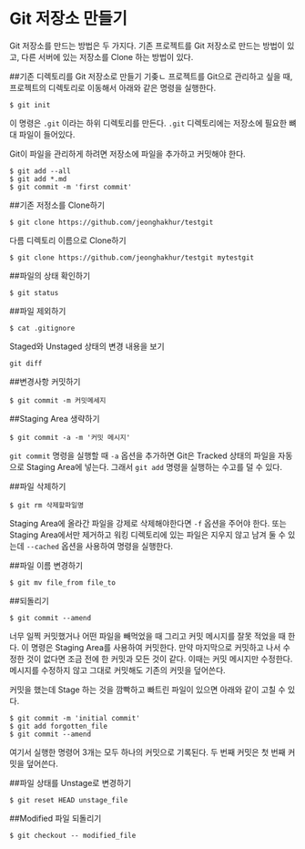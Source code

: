# Git 저장소 만들기

Git 저장소를 만드는 방법은 두 가지다. 기존 프로젝트를 Git 저장소로 만드는 방법이 있고, 다른 서버에 있는 저장소를 Clone 하는 방법이 있다.

##기존 디렉토리를 Git 저장소로 만들기
기좆ㄴ 프로젝트를 Git으로 관리하고 싶을 때, 프로젝트의 디렉토리로 이동해서 아래와 같은 명령을 실행한다.

```
$ git init
```

이 명령은 ```.git``` 이라는 하위 디렉토리를 만든다. ```.git``` 디렉토리에는 저장소에 필요한 뼈대 파일이 들어있다.

Git이 파일을 관리하게 하려면 저장소에 파일을 추가하고 커밋해야 한다.

```
$ git add --all
$ git add *.md
$ git commit -m 'first commit'
```

##기존 저정소를 Clone하기

```
$ git clone https://github.com/jeonghakhur/testgit
```

다름 디렉토리 이름으로 Clone하기

```
$ git clone https://github.com/jeonghakhur/testgit mytestgit
```

##파일의 상태 확인하기

```
$ git status
```


##파일 제외하기

```
$ cat .gitignore
```

Staged와 Unstaged 상태의 변경 내용을 보기

```
git diff
```
##변경사항 커밋하기

```
$ git commit -m 커밋메세지
```
##Staging Area 생략하기

```
$ git commit -a -m '커밋 메시지'
```

```git commit``` 명령을 실행할 때 ```-a``` 옵션을 추가하면 Git은 Tracked 상태의 파일을 자동으로 Staging Area에 넣는다. 그래서 ```git add``` 명령을 실행하는 수고를 덜 수 있다.

##파일 삭제하기

```
$ git rm 삭제할파일명
```

Staging Area에 올라간 파일을 강제로 삭제해야한다면 ```-f``` 옵션을 주어야 한다. 또는 Staging Area에서만 제거하고 워킹 디렉토리에 있는 파일은 지우지 않고 남겨 둘 수 있는데 ```--cached``` 옵션을 사용하여 명령을 실행한다.

##파일 이름 변경하기

```
$ git mv file_from file_to
```

##되돌리기

```
$ git commit --amend
```
너무 일찍 커밋했거나 어떤 파일을 빼먹었을 때 그리고 커밋 메시지를 잘못 적었을 때 한다. 이 명령은 Staging Area를 사용하여 커밋한다. 만약 마지막으로 커밋하고 나서 수정한 것이 없다면 조금 전에 한 커밋과 모든 것이 같다. 이때는 커밋 메시지만 수정한다. 메시지를 수정하지 않고 그대로 커밋해도 기존의 커밋을 덮어쓴다.

커밋을 했는데 Stage 하는 것을 깜빡하고 빠트린 파일이 있으면 아래와 같이 고칠 수 있다.
```
$ git commit -m 'initial commit'
$ git add forgotten_file
$ git commit --amend
```
여기서 실행한 명령어 3개는 모두 하나의 커밋으로 기록된다. 두 번째 커밋은 첫 번째 커밋을 덮어쓴다.


##파일 상태를 Unstage로 변경하기
```
$ git reset HEAD unstage_file
```

##Modified 파일 되돌리기
```
$ git checkout -- modified_file
```
